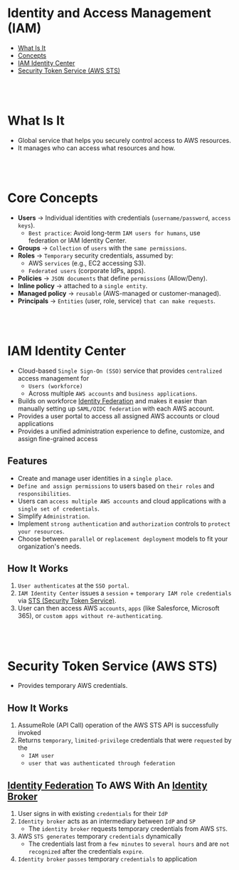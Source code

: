 # Identity and Access Management (IAM)
* [What Is It](#what-is-it)
* [Concepts](#concept)
* [IAM Identity Center](#iam-identity-center)
* [Security Token Service (AWS STS)](#security-token-service-aws-sts)

<br><br>

# What Is It
* Global service that helps you securely control access to AWS resources.
* It manages who can access what resources and how.

<br><br>

# Core Concepts

* **Users** → Individual identities with credentials (`username/password`, `access keys`).
    * `Best practice`: Avoid long-term `IAM users for humans`, use federation or IAM Identity Center.
* **Groups** → `Collection` of `users` with the `same permissions`.
* **Roles** → `Temporary` security credentials, assumed by:
    * AWS `services` (e.g., EC2 accessing S3).
    * `Federated users` (corporate IdPs, apps).
* **Policies** → `JSON documents` that define `permissions` (Allow/Deny).
* **Inline policy** → attached to a `single entity`.
* **Managed policy** → `reusable` (AWS-managed or customer-managed).
* **Principals** → `Entities` (user, role, service) `that can make requests`.

<br><br>

# IAM Identity Center
* Cloud-based `Single Sign-On (SSO)` service that provides `centralized` access management for  
    * `Users (workforce)` 
    * Across multiple `AWS accounts` and `business applications`.
* Builds on workforce [Identity Federation]() and makes it easier than manually setting up `SAML/OIDC federation` with each AWS account.
* Provides a user portal to access all assigned AWS accounts or cloud applications
* Provides a unified administration experience to define, customize, and assign fine-grained access

## Features
* Create and manage user identities in a `single place`.
* `Define and assign permissions` to users based on `their roles` and `responsibilities`.
* Users can `access multiple AWS accounts` and cloud applications with a `single set of credentials`.
* Simplify `Administration`.
* Implement `strong authentication` and `authorization` controls to `protect your resources`.
* Choose between `parallel` or `replacement deployment` models to fit your organization's needs.

## How It Works
1. `User authenticates` at the `SSO portal`.
2. `IAM Identity Center` issues a `session` + `temporary IAM role credentials` via [STS (Security Token Service)]().
3. User can then access AWS `accounts`, `apps` (like Salesforce, Microsoft 365), or `custom apps without re-authenticating`.

<br><br>

# Security Token Service (AWS STS)
* Provides temporary AWS credentials.

## How It Works
1. AssumeRole (API Call) operation of the AWS STS API is successfully invoked
2. Returns `temporary`, `limited-privilege` credentials that were `requested` by the 
    * `IAM user` 
    * `user that was authenticated through federation`

## [Identity Federation](../Security.md#identity-federation) To AWS With An [Identity Broker](../Security.md#identity-broker)
1. User signs in with existing `credentials` for their `IdP`
2. `Identity broker` acts as an intermediary between `IdP` and `SP`
    *  The `identity broker` requests temporary credentials from AWS `STS`.
3. AWS `STS generates` temporary `credentials` dynamically
    * The credentials last from a `few minutes` to `several hours` and are `not recognized` after the credentials `expire`.
4. `Identity broker` `passes` temporary `credentials` to application